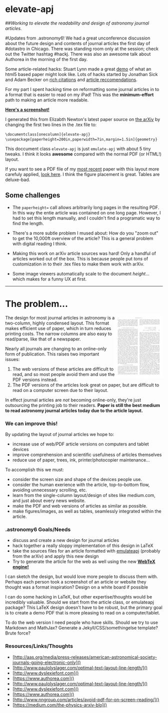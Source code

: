 elevate-apj
===========

##*Working to elevate the readability and design of astronomy journal articles.*


#Updates from .astronomy6!
We had a great unconference discussion about the future design and contents of journal articles the first day of #dotastro in Chicago. There was standing room only at the session; check out the Twitter hashtag #hackj. There was also an awesome talk about Authorea in the morning of the first day.

Some article-related hacks: Stuart Lynn made a great [demo](http://openjournals.github.io/polymer_paper/) of what an html5 based paper might look like. Lots of hacks started by Jonathan Sick and Adam Becker on [rich citations](https://github.com/jonathansick/starlit) and [article reccomendations](https://github.com/freelanceastro/astrorec).

For my part I spent hacking time on reformatting some journal articles in to a format that is easier to read on my iPad! This was the **minimum-effort** path to making an article more readable.

[**Here's a screenshot!**](newton2014.jpg)


I generated this from Elizabth Newton's latest paper source on [the arXiv](http://arxiv.org/abs/1412.2758) by changing the first two lines in the .tex file to:

    \documentclass[onecolumn]{elevate-apj}
    \usepackage[paperheight=200in,paperwidth=7in,margin=1.5in]{geometry}

This doccument class `elevate-apj` is just `emulate-apj` with about 5 tiny tweaks. I think it looks **awesome** compared with the normal PDF (or HTML!) layout.

If you want to see a PDF file of my [most recent](http://arxiv.org/abs/1411.3723) paper with this layout more carefuly applied, [look here](flares.pdf). I think the figure placement is great. Tables are deluxe-bad.



## Some challenges
- The `paperheight=` call allows arbitrarily long pages in the resulting PDF. In this way the entie article was contained on one long page. However, I had to set this length manually, and I couldn't find a programatic way to find the length.

- There's a more subtle problem I mused about: How do you "zoom out" to get the 10,000ft overview of the article? This is a general problem with digital reading I think.

- Making this work on arXiv article sources was hard! Only a handful of articles worked out of the box. This is because people put *tons* of customization in to their .tex files to make them work with arXiv.

- Some image viewers automatically scale to the document *height*... which makes for a funny UX at first.



<hr>

# The problem...

<img align="right" src="old.png">
The design for most journal articles in astronomy is a two-column, highly condensed layout. This format makes efficient use of paper, which in turn reduces printing costs. The narrow columns are also easy to read/parse, like that of a newspaper. 

Nearly all journals are changing to an online-only form of publication. This raises two important issues:

1. The web versions of these articles are difficult to read, and so most people avoid them and use the PDF versions instead.
2. The PDF versions of the articles look great on paper, but are difficult to read on a computer screen due to their layout.

In effect journal articles are *not* becoming online-only, they're just outsourcing the printing job to their readers. **Paper is still the best medium to read astronomy journal articles today due to the article layout.**

### We can improve this!

By updating the layout of journal articles we hope to:

- increase use of web/PDF article versions on computers and tablet devices
- improve comprehension and scientific usefulness of articles themselves
- reduce use of paper, trees, ink, printer/photocopier maintenance...


To accomplish this we must:

- consider the screen size and shape of the devices people use.
- consider the human exerience with the article, top-to-bottom flow, avoiding unnecessary scrolling, etc.
- learn from the single-column layout/design of sites like medium.com, and just about every news website.
- make the PDF and web versions of articles as similar as possible.
- make figures/images, as well as tables, seamlessly integrated within the article.

### .astronomy6 Goals/Needs
- discuss and create a new design for journal articles
- hack together a really sloppy implementation of this design in LaTeX
- take the sources files for an article formatted with [emulateapj](http://hea-www.harvard.edu/~alexey/emulateapj/) (probably from the arXiv) and apply this new design
- Try to generate the article for the web as well using the new [**WebTeX engine!**](https://github.com/pkgw/webtex)

I can sketch the design, but would love more people to discuss them with. Perhaps each person took a screenshot of an article or website they thought was a format inspiration? Design on a white board if possible

I can do some hacking in LaTeX, but other expertise/thoughts would be incredibly valuable. Should we start from the article class, or emulateapj package? This LaTeX design doesn't have to be robust, but the primary goal is to create a demo PDF that is more pleasing to read on a computer/tablet.

To do the web version I need people who have skills. Should we try to use Markdown and MathJax? Generate a Jekyll/CSS/somethingelse template? Brute force?


### Resources/Links/Thoughts

- [http://aas.org/media/press-releases/american-astronomical-society-journals-going-electronic-only]()
- [http://www.paulolyslager.com/optimal-text-layout-line-length/]()
- [http://www.dyslexiefont.com]()
- [https://www.authorea.com]()
- [http://www.paulolyslager.com/optimal-text-layout-line-length/]()
- [http://www.dyslexiefont.com]()
- [https://www.authorea.com]()
- [http://www.nngroup.com/articles/avoid-pdf-for-on-screen-reading/]()
- [https://medium.com/the-physics-arxiv-blo]()
